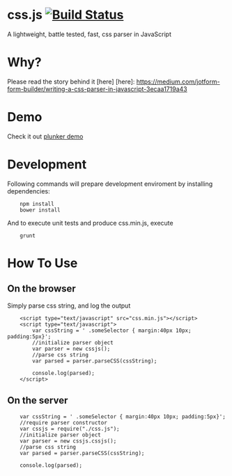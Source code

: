 css.js [![Build Status](https://travis-ci.org/jotform/css.js.svg)](https://travis-ci.org/jotform/css.js)
======

A lightweight, battle tested, fast, css parser in JavaScript


Why?
=====
Please read the story behind it [here]
[here]: https://medium.com/jotform-form-builder/writing-a-css-parser-in-javascript-3ecaa1719a43

Demo
======

Check it out [plunker demo]

[plunker demo]: http://embed.plnkr.co/qMRJpJ92BHNrJuCnbRFB/preview

Development
======

Following commands will prepare development enviroment by installing dependencies:

```
	npm install
	bower install
```

And to execute unit tests and produce css.min.js, execute

```
	grunt
```

How To Use
======

On the browser
------

Simply parse css string, and log the output

```
	<script type="text/javascript" src="css.min.js"></script>
	<script type="text/javascript">
		var cssString = ' .someSelector { margin:40px 10px; padding:5px}';
		//initialize parser object
		var parser = new cssjs();
		//parse css string
		var parsed = parser.parseCSS(cssString);

		console.log(parsed);
	</script>
```


On the server
------


```
	var cssString = ' .someSelector { margin:40px 10px; padding:5px}';
	//require parser constructor
	var cssjs = require("./css.js");
	//initialize parser object
	var parser = new cssjs.cssjs();
	//parse css string
	var parsed = parser.parseCSS(cssString);

	console.log(parsed);
```
